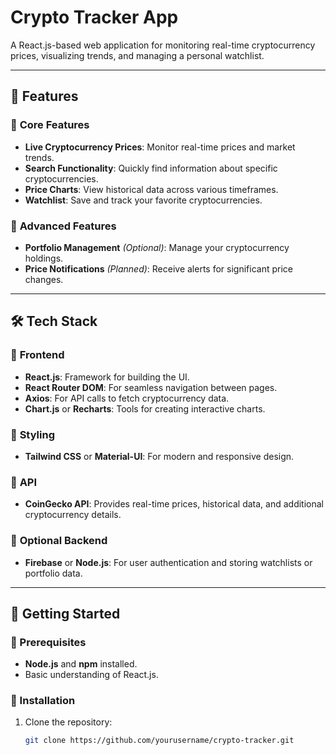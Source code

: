# Crypto Tracker App

A React.js-based web application for monitoring real-time cryptocurrency prices, visualizing trends, and managing a personal watchlist.

---

## 🌟 **Features**

### 🔹 **Core Features**
- **Live Cryptocurrency Prices**: Monitor real-time prices and market trends.
- **Search Functionality**: Quickly find information about specific cryptocurrencies.
- **Price Charts**: View historical data across various timeframes.
- **Watchlist**: Save and track your favorite cryptocurrencies.

### 🔹 **Advanced Features**
- **Portfolio Management** *(Optional)*: Manage your cryptocurrency holdings.
- **Price Notifications** *(Planned)*: Receive alerts for significant price changes.

---

## 🛠️ **Tech Stack**

### 🔹 **Frontend**
- **React.js**: Framework for building the UI.
- **React Router DOM**: For seamless navigation between pages.
- **Axios**: For API calls to fetch cryptocurrency data.
- **Chart.js** or **Recharts**: Tools for creating interactive charts.

### 🔹 **Styling**
- **Tailwind CSS** or **Material-UI**: For modern and responsive design.

### 🔹 **API**
- **CoinGecko API**: Provides real-time prices, historical data, and additional cryptocurrency details.

### 🔹 **Optional Backend**
- **Firebase** or **Node.js**: For user authentication and storing watchlists or portfolio data.

---

## 🚀 **Getting Started**

### 🔹 Prerequisites
- **Node.js** and **npm** installed.
- Basic understanding of React.js.

### 🔹 Installation
1. Clone the repository:
   ```bash
   git clone https://github.com/yourusername/crypto-tracker.git
